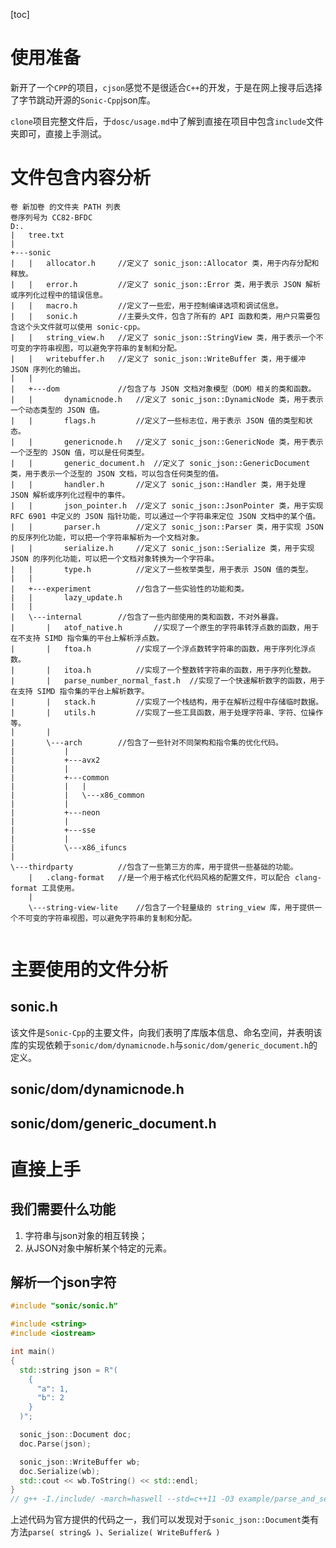 

[toc]

# 使用准备

新开了一个`CPP`的项目，`cjson`感觉不是很适合`C++`的开发，于是在网上搜寻后选择了字节跳动开源的`Sonic-Cpp`json库。

`clone`项目完整文件后，于`dosc/usage.md`中了解到直接在项目中包含`include`文件夹即可，直接上手测试。

# 文件包含内容分析

```
卷 新加卷 的文件夹 PATH 列表
卷序列号为 CC82-BFDC
D:.
|   tree.txt
|   
+---sonic
|   |   allocator.h     //定义了 sonic_json::Allocator 类，用于内存分配和释放。
|   |   error.h			//定义了 sonic_json::Error 类，用于表示 JSON 解析或序列化过程中的错误信息。
|   |   macro.h			//定义了一些宏，用于控制编译选项和调试信息。
|   |   sonic.h			//主要头文件，包含了所有的 API 函数和类，用户只需要包含这个头文件就可以使用 sonic-cpp。
|   |   string_view.h	//定义了 sonic_json::StringView 类，用于表示一个不可变的字符串视图，可以避免字符串的复制和分配。
|   |   writebuffer.h	//定义了 sonic_json::WriteBuffer 类，用于缓冲 JSON 序列化的输出。
|   |   
|   +---dom				//包含了与 JSON 文档对象模型（DOM）相关的类和函数。
|   |       dynamicnode.h	//定义了 sonic_json::DynamicNode 类，用于表示一个动态类型的 JSON 值。
|   |       flags.h			//定义了一些标志位，用于表示 JSON 值的类型和状态。
|   |       genericnode.h	//定义了 sonic_json::GenericNode 类，用于表示一个泛型的 JSON 值，可以是任何类型。
|   |       generic_document.h	//定义了 sonic_json::GenericDocument 类，用于表示一个泛型的 JSON 文档，可以包含任何类型的值。
|   |       handler.h		//定义了 sonic_json::Handler 类，用于处理 JSON 解析或序列化过程中的事件。
|   |       json_pointer.h	//定义了 sonic_json::JsonPointer 类，用于实现 RFC 6901 中定义的 JSON 指针功能，可以通过一个字符串来定位 JSON 文档中的某个值。
|   |       parser.h		//定义了 sonic_json::Parser 类，用于实现 JSON 的反序列化功能，可以把一个字符串解析为一个文档对象。
|   |       serialize.h		//定义了 sonic_json::Serialize 类，用于实现 JSON 的序列化功能，可以把一个文档对象转换为一个字符串。
|   |       type.h			//定义了一些枚举类型，用于表示 JSON 值的类型。
|   |       
|   +---experiment			//包含了一些实验性的功能和类。
|   |       lazy_update.h
|   |       
|   \---internal		//包含了一些内部使用的类和函数，不对外暴露。
|       |   atof_native.h		//实现了一个原生的字符串转浮点数的函数，用于在不支持 SIMD 指令集的平台上解析浮点数。
|       |   ftoa.h			//实现了一个浮点数转字符串的函数，用于序列化浮点数。
|       |   itoa.h			//实现了一个整数转字符串的函数，用于序列化整数。
|       |   parse_number_normal_fast.h	//实现了一个快速解析数字的函数，用于在支持 SIMD 指令集的平台上解析数字。
|       |   stack.h			//实现了一个栈结构，用于在解析过程中存储临时数据。
|       |   utils.h			//实现了一些工具函数，用于处理字符串、字符、位操作等。
|       |   
|       \---arch		//包含了一些针对不同架构和指令集的优化代码。
|           |   
|           +---avx2
|           |       
|           +---common
|           |   |   
|           |   \---x86_common
|           |           
|           +---neon
|           |       
|           +---sse
|           |       
|           \---x86_ifuncs
|                   
\---thirdparty			//包含了一些第三方的库，用于提供一些基础的功能。
    |   .clang-format	//是一个用于格式化代码风格的配置文件，可以配合 clang-format 工具使用。
    |   
    \---string-view-lite	//包含了一个轻量级的 string_view 库，用于提供一个不可变的字符串视图，可以避免字符串的复制和分配。
           
```

# 主要使用的文件分析

## sonic.h

该文件是`Sonic-Cpp`的主要文件，向我们表明了库版本信息、命名空间，并表明该库的实现依赖于`sonic/dom/dynamicnode.h`与`sonic/dom/generic_document.h`的定义。

## sonic/dom/dynamicnode.h

## sonic/dom/generic_document.h



# 直接上手

##  我们需要什么功能

1.   字符串与json对象的相互转换；
2.   从JSON对象中解析某个特定的元素。

## 解析一个json字符

```c++
#include "sonic/sonic.h"

#include <string>
#include <iostream>

int main()
{
  std::string json = R"(
    {
      "a": 1,
      "b": 2
    }
  )";

  sonic_json::Document doc;
  doc.Parse(json);

  sonic_json::WriteBuffer wb;
  doc.Serialize(wb);
  std::cout << wb.ToString() << std::endl;
}
// g++ -I./include/ -march=haswell --std=c++11 -O3 example/parse_and_serialize.cpp -o example/parse_and_serialize
```

上述代码为官方提供的代码之一，我们可以发现对于`sonic_json::Document`类有方法`parse( string& )`、`Serialize( WriteBuffer& )`
